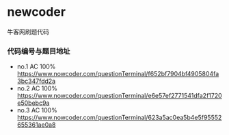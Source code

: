 # newcoder
牛客网刷题代码

### 代码编号与题目地址

- no.1   AC 100%   https://www.nowcoder.com/questionTerminal/f652bf7904bf4905804fa3bc347fdd2a
- no.2   AC 100%   https://www.nowcoder.com/questionTerminal/e6e57ef2771541dfa2f1720e50bebc9a
- no.3   AC 100%   https://www.nowcoder.com/questionTerminal/623a5ac0ea5b4e5f95552655361ae0a8
